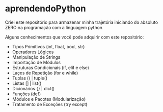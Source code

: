 # aprendendoPython

Criei este repositório para armazenar minha trajetória iniciando do absoluto ZERO na programação com a linguagem python.

Alguns conhecimentos que você pode adquirir com este repositório:
- Tipos Primitivos (int, float, bool, str)
- Operadores Lógicos
- Manipulação de Strings
- Importação de Módulos
- Estruturas Condicionais (if, elif e else)
- Laços de Repetição (for e while)
- Tuplas () | tuple() 
- Listas [] | list()
- Dicionários {} | dict()
- Funções (def)
- Módulos e Pacotes (Modularização)
- Tratamento de Exceções (try except)

